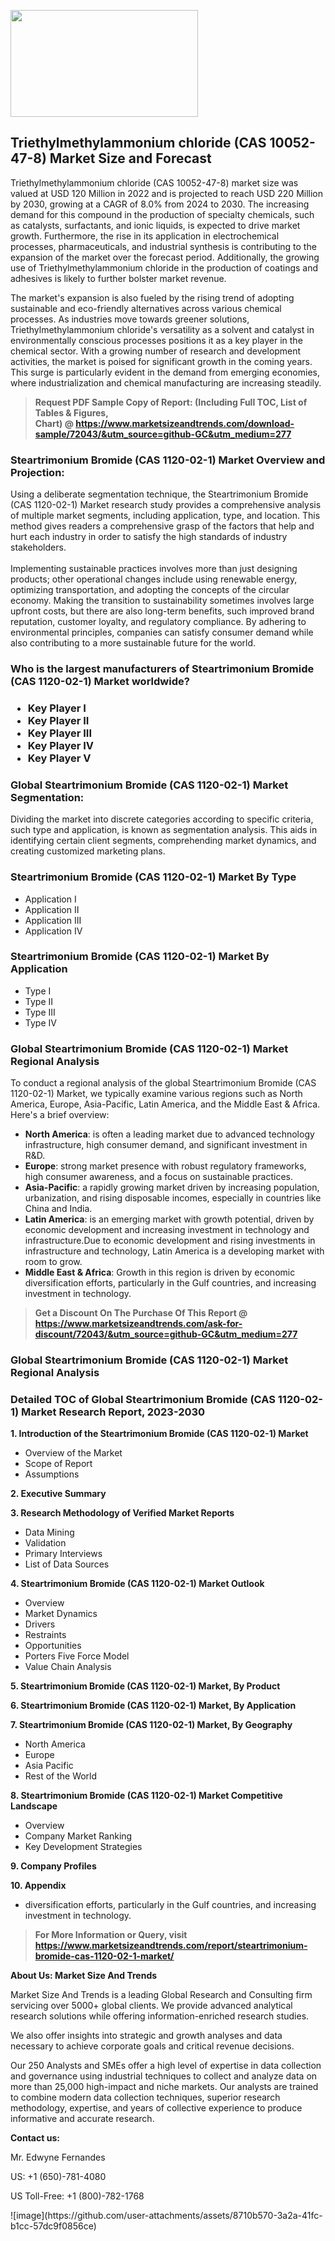 <p><img class="alignnone size-medium wp-image-20088" src="https://ffe5etoiles.com/wp-content/uploads/2024/12/MST1-300x171.png" alt="" width="300" height="171" /></p><h2>Triethylmethylammonium chloride (CAS 10052-47-8) Market Size and Forecast</h2><p>Triethylmethylammonium chloride (CAS 10052-47-8) market size was valued at USD 120 Million in 2022 and is projected to reach USD 220 Million by 2030, growing at a CAGR of 8.0% from 2024 to 2030. The increasing demand for this compound in the production of specialty chemicals, such as catalysts, surfactants, and ionic liquids, is expected to drive market growth. Furthermore, the rise in its application in electrochemical processes, pharmaceuticals, and industrial synthesis is contributing to the expansion of the market over the forecast period. Additionally, the growing use of Triethylmethylammonium chloride in the production of coatings and adhesives is likely to further bolster market revenue.</p><p>The market's expansion is also fueled by the rising trend of adopting sustainable and eco-friendly alternatives across various chemical processes. As industries move towards greener solutions, Triethylmethylammonium chloride's versatility as a solvent and catalyst in environmentally conscious processes positions it as a key player in the chemical sector. With a growing number of research and development activities, the market is poised for significant growth in the coming years. This surge is particularly evident in the demand from emerging economies, where industrialization and chemical manufacturing are increasing steadily.</p></p><blockquote id="" class=""><strong>Request PDF Sample Copy of Report: (Including Full TOC, List of Tables &amp; Figures, Chart)&nbsp;@&nbsp;<strong><a href="https://www.marketsizeandtrends.com/download-sample/72043/&utm_source=github-GC&utm_medium=277" target="_blank">https://www.marketsizeandtrends.com/download-sample/72043/&utm_source=github-GC&utm_medium=277</a></strong></strong></blockquote><h3 id="" class="">Steartrimonium Bromide (CAS 1120-02-1) Market&nbsp;Overview and Projection:</h3><p id="" class="">Using a deliberate segmentation technique, the Steartrimonium Bromide (CAS 1120-02-1) Market research study provides a comprehensive analysis of multiple market segments, including application, type, and location. This method gives readers a comprehensive grasp of the factors that help and hurt each industry in order to satisfy the high standards of industry stakeholders. <br /> <br />Implementing sustainable practices involves more than just designing products; other operational changes include using renewable energy, optimizing transportation, and adopting the concepts of the circular economy. Making the transition to sustainability sometimes involves large upfront costs, but there are also long-term benefits, such improved brand reputation, customer loyalty, and regulatory compliance. By adhering to environmental principles, companies can satisfy consumer demand while also contributing to a more sustainable future for the world.</p><h3 id="" class="">Who is the largest manufacturers of&nbsp;Steartrimonium Bromide (CAS 1120-02-1) Market worldwide?</h3><h3 class=""><p><ul><li>Key Player I </li><li> Key Player II </li><li> Key Player III </li><li> Key Player IV </li><li> Key Player V</li></ul></p></h3><h3 id="" class="">Global&nbsp;Steartrimonium Bromide (CAS 1120-02-1) Market Segmentation:</h3><p id="" class="">Dividing the market into discrete categories according to specific criteria, such type and application, is known as segmentation analysis. This aids in identifying certain client segments, comprehending market dynamics, and creating customized marketing plans.</p><h3 id="" class="">Steartrimonium Bromide (CAS 1120-02-1) Market&nbsp;By Type</h3><p><p><ul><li>Application I</li><li> Application II</li><li> Application III</li><li> Application IV</p></li></ul></p></p><h3 id="" class="">Steartrimonium Bromide (CAS 1120-02-1) Market&nbsp;By Application</h3><p class=""><p><ul><li>Type I</li><li> Type II</li><li> Type III</li><li> Type IV</li></ul></p></p><h3 id="" class="">Global Steartrimonium Bromide (CAS 1120-02-1) Market Regional Analysis</h3><p id="" class="">To conduct a regional analysis of the global Steartrimonium Bromide (CAS 1120-02-1) Market, we typically examine various regions such as North America, Europe, Asia-Pacific, Latin America, and the Middle East &amp; Africa. Here's a brief overview:</p><ul><li><strong>North America</strong>: is often a leading market due to advanced technology infrastructure, high consumer demand, and significant investment in R&amp;D.</li><li><strong>Europe</strong>: strong market presence with robust regulatory frameworks, high consumer awareness, and a focus on sustainable practices.</li><li><strong>Asia-Pacific</strong>: a rapidly growing market driven by increasing population, urbanization, and rising disposable incomes, especially in countries like China and India.</li><li><strong>Latin America</strong>: is an emerging market with growth potential, driven by economic development and increasing investment in technology and infrastructure.Due to economic development and rising investments in infrastructure and technology, Latin America is a developing market with room to grow.</li><li><strong>Middle East &amp; Africa</strong>: Growth in this region is driven by economic diversification efforts, particularly in the Gulf countries, and increasing investment in technology.</li></ul><blockquote id="" class=""><strong>Get a Discount On The Purchase Of This Report @ <strong><a href="https://www.marketsizeandtrends.com/ask-for-discount/72043/&utm_source=github-GC&utm_medium=277" target="_blank">https://www.marketsizeandtrends.com/ask-for-discount/72043/&utm_source=github-GC&utm_medium=277</a></strong></strong></blockquote><h3 id="" class="">Global Steartrimonium Bromide (CAS 1120-02-1) Market Regional Analysis</h3><h3 id="" class="">Detailed TOC of Global Steartrimonium Bromide (CAS 1120-02-1) Market Research Report, 2023-2030</h3><p id="" class=""><strong>1. Introduction of the Steartrimonium Bromide (CAS 1120-02-1) Market</strong></p><ul><li>Overview of the Market</li><li>Scope of Report</li><li>Assumptions</li></ul><p id="" class=""><strong>2. Executive Summary</strong></p><p id="" class=""><strong>3. Research Methodology of Verified Market Reports</strong></p><ul><li>Data Mining</li><li>Validation</li><li>Primary Interviews</li><li>List of Data Sources</li></ul><p id="" class=""><strong>4. Steartrimonium Bromide (CAS 1120-02-1) Market Outlook</strong></p><ul><li>Overview</li><li>Market Dynamics</li><li>Drivers</li><li>Restraints</li><li>Opportunities</li><li>Porters Five Force Model</li><li>Value Chain Analysis</li></ul><p id="" class=""><strong>5. Steartrimonium Bromide (CAS 1120-02-1) Market, By Product</strong></p><p id="" class=""><strong>6. Steartrimonium Bromide (CAS 1120-02-1) Market, By Application</strong></p><p id="" class=""><strong>7. Steartrimonium Bromide (CAS 1120-02-1) Market, By Geography</strong></p><ul><li>North America</li><li>Europe</li><li>Asia Pacific</li><li>Rest of the World</li></ul><p id="" class=""><strong>8. Steartrimonium Bromide (CAS 1120-02-1) Market Competitive Landscape</strong></p><ul><li>Overview</li><li>Company Market Ranking</li><li>Key Development Strategies</li></ul><p id="" class=""><strong>9. Company Profiles</strong></p><p id="" class=""><strong>10. Appendix</strong></p><ul><li>diversification efforts, particularly in the Gulf countries, and increasing investment in technology.</li></ul><blockquote id="" class=""><strong>For More Information or Query, visit <strong><strong><a href="https://www.marketsizeandtrends.com/report/steartrimonium-bromide-cas-1120-02-1-market/" target="_blank">https://www.marketsizeandtrends.com/report/steartrimonium-bromide-cas-1120-02-1-market/</a></strong></strong></strong></blockquote><p id="" class=""><strong>About Us: Market Size And Trends</strong></p><p id="" class="">Market Size And Trends is a leading Global Research and Consulting firm servicing over 5000+ global clients. We provide advanced analytical research solutions while offering information-enriched research studies.</p><p id="" class="">We also offer insights into strategic and growth analyses and data necessary to achieve corporate goals and critical revenue decisions.</p><p id="" class="">Our 250 Analysts and SMEs offer a high level of expertise in data collection and governance using industrial techniques to collect and analyze data on more than 25,000 high-impact and niche markets. Our analysts are trained to combine modern data collection techniques, superior research methodology, expertise, and years of collective experience to produce informative and accurate research.</p><p id="" class=""><strong>Contact us:</strong></p><p id="" class="">Mr. Edwyne Fernandes</p><p id="" class="">US: +1 (650)-781-4080</p><p id="" class="">US Toll-Free: +1 (800)-782-1768</p>
![image](https://github.com/user-attachments/assets/8710b570-3a2a-41fc-b1cc-57dc9f0856ce)

